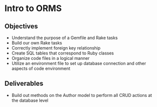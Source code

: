 # Intro to ORMS


## Objectives
  - Understand the purpose of a Gemfile and Rake tasks
  - Build our own Rake tasks
  - Correctly implement foreign key relationship
  - Create SQL tables that correspond to Ruby classes
  - Organize code files in a logical manner
  - Utilize an environment file to set up database connection and other aspects of code environment

  
  
## Deliverables

  - Build out methods on the Author model to perform all CRUD actions at the database level